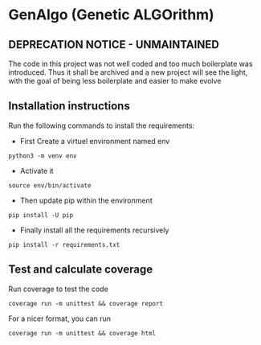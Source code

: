 # GenAlgo (Genetic ALGOrithm)

## DEPRECATION NOTICE - UNMAINTAINED

The code in this project was not well coded and too much boilerplate was introduced.
Thus it shall be archived and a new project will see the light, with the goal of being less boilerplate and easier to make evolve

## Installation instructions

Run the following commands to install the requirements:

- First Create a virtuel environment named env
```
python3 -m venv env
```

- Activate it
```
source env/bin/activate
```

- Then update pip within the environment
```
pip install -U pip
```

- Finally install all the requirements recursively
```
pip install -r requirements.txt
```

## Test and calculate coverage

Run coverage to test the code
```
coverage run -m unittest && coverage report
```

For a nicer format, you can run
```
coverage run -m unittest && coverage html
```
